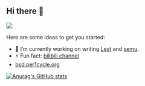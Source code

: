 ## Hi there 👋

![](https://komarev.com/ghpvc/?username=per1cycle)

Here are some ideas to get you started:
- 🔭 I’m currently working on writing [Lest](https://github.com/per1cycle/lest) and [semu](https://github.com/per1cycle/semu).
- ⚡ Fun fact: [bilibili channel](https://space.bilibili.com/394032692?spm_id_from=333.337.0.0)
- [bsd.per1cycle.org](http://bsd.per1cycle.org)

[![Anurag's GitHub stats](https://github-readme-stats.vercel.app/api?username=per1cycle)](https://github.com/anuraghazra/github-readme-stats)

